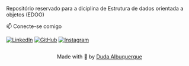 Repositório reservado para a diciplina de Estrutura de dados orientada a objetos (EDOO)


📫 Conecte-se comigo 

[![LinkedIn](https://img.shields.io/badge/LinkedIn-0077B5?style=for-the-badge&logo=linkedin&logoColor=white)](https://www.linkedin.com/in/eduarda-albuquerque-48305121a)    [![GitHub](https://img.shields.io/badge/GitHub-000?style=for-the-badge&logo=github&logoColor=FFFFFF)](https://github.com/dudalbuquerque)      [![Instagram](https://img.shields.io/badge/Instagram-E4405F?style=for-the-badge&logo=instagram&logoColor=white)](https://www.instagram.com/seu_perfil)

##  
<div align="center">Made with 🤍 by <a href="https://github.com/dudalbuquerque">Duda Albuquerque</a></div>
